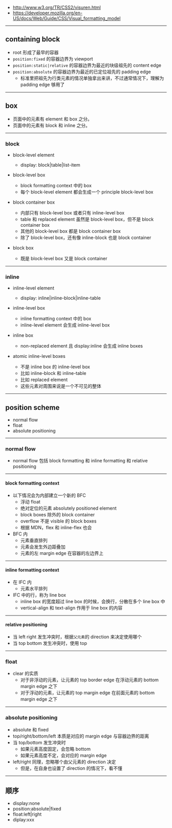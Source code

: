 + http://www.w3.org/TR/CSS2/visuren.html
+ https://developer.mozilla.org/en-US/docs/Web/Guide/CSS/Visual_formatting_model

---

## containing block

+ root 形成了最早的容器
+ `position:fixed` 的容器边界为 viewport
+ `position:static|relative` 的容器边界为最近的块级祖先的 content edge
+ `position:absolute` 的容器边界为最近的已定位祖先的 padding edge
    - 标准里把祖先为行类元素的情况单独拿出来讲，不过通常情况下，理解为 padding edge 够用了

---

## box

+ 页面中的元素有 element 和 box 之分。
+ 页面中的元素有 block 和 inline 之分。

---

### block

+ block-level element
    - display: block|table|list-item

+ block-level box
    - block formatting context 中的 box
    - 每个 block-level element 都会生成一个 principle block-level box

+ block container box
    - 内部只有 block-level box 或者只有 inline-level box
    - table 和 replaced element 虽然是 block-level box，但不是 block container box
    - 其他的 block-level box 都是 block container box
    - 除了 block-level box，还有像 inline-block 也是 block container

+ block box
    - 既是 block-level box 又是 block container

---

### inline

+ inline-level element
    - display: inline|inline-block|inline-table

+ inline-level box
    - inline formatting context 中的 box
    - inline-level element 会生成 inline-level box

+ inline box
    - non-replaced element 且 display:inline 会生成 inline boxes

+ atomic inline-level boxes
    - 不是 inline box 的 inline-level box
    - 比如 inline-block 和 inline-table
    - 比如 replaced element
    - 这些元素对周围来说是一个不可见的整体

---

## position scheme

+ normal flow
+ float
+ absolute positioning

---

### normal flow

+ normal flow 包括 block formatting 和 inline formatting 和 relative positioning

---

#### block formatting context

+ 以下情况会为内部建立一个新的 BFC
    - 浮动 float
    - 绝对定位的元素 absolutely positioned element
    - block boxes 除外的 block container
    - overflow 不是 visible 的 block boxes
    - 根据 MDN，flex 和 inline-flex 也会
+ BFC 内
    - 元素垂直排列
    - 元素会发生外边距叠加
    - 元素的左 margin edge 在容器的左边界上

---

#### inline formatting context

+ 在 IFC 内
    - 元素水平排列
+ IFC 中的行，称为 line box
    - inline box 的宽度超过 line box 的时候，会换行，分散在多个 line box 中
    - vertical-align 和 text-align 作用于 line box 的内容

---

#### relative positioning

+ 当 left right 发生冲突时，根据`父元素`的 direction 来决定使用哪个
+ 当 top bottom 发生冲突时，使用 top

---

### float

+ clear 的实质
    + 对于非浮动的元素，让元素的 top border edge 在浮动元素的 bottom margin edge 之下
    + 对于浮动的元素，让元素的 top margin edge 在前面元素的 bottom margin edge 之下

---

### absolute positioning

+ absolute 和 fixed
+ top/right/bottom/left 本质是对应的 margin edge 与容器边界的距离
+ 当 top/bottom 发生冲突时
    - 如果元素高度固定，会忽略 bottom
    - 如果元素高度不定，会对应的 margin edge
+ left/right 同理，忽略哪个由父元素的 direction 决定
    - 但是，在自身也设置了 direction 的情况下，看不懂

---

## 顺序

+ display:none
+ position:absolute|fixed
+ float:left|right
+ diplay:xxx
